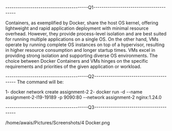 ----------------------------------------Q1----------------------------------------

Containers, as exemplified by Docker, share the host OS kernel, offering lightweight and rapid application deployment with minimal resource overhead. However, they provide process-level isolation and are best suited for running multiple applications on a single OS. On the other hand, VMs operate by running complete OS instances on top of a hypervisor, resulting in higher resource consumption and longer startup times. VMs excel in providing strong isolation and supporting diverse OS environments. The choice between Docker Containers and VMs hinges on the specific requirements and priorities of the given application or workload.


----------------------------------------Q2----------------------------------------
The command will be:

1- docker network create assignment-2
2- docker run -d --name assignment-2-I19-19189 -p 9090:80 --network assignment-2 nginx:1.24.0

----------------------------------------Q3----------------------------------------

/home/awais/Pictures/Screenshots/4 Docker.png
